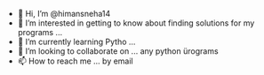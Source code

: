 - 👋 Hi, I’m @himansneha14
- 👀 I’m interested in getting to know about finding solutions for my programs ...
- 🌱 I’m currently learning Pytho ...
- 💞️ I’m looking to collaborate on ... any python ürograms
- 📫 How to reach me ...
by email
<!---
himansneha14/himansneha14 is a ✨ special ✨ repository because its `README.md` (this file) appears on your GitHub profile.
You can click the Preview link to take a look at your changes.
--->
